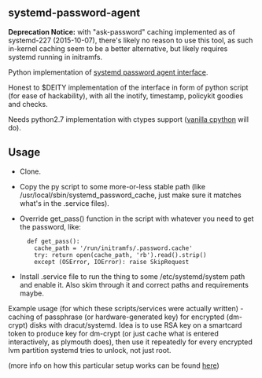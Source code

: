 systemd-password-agent
--------------------

**Deprecation Notice:** with "ask-password" caching implemented as of
systemd-227 (2015-10-07), there's likely no reason to use this tool, as such
in-kernel caching seem to be a better alternative, but likely requires systemd
running in initramfs.

Python implementation of
[systemd password agent interface](http://www.freedesktop.org/wiki/Software/systemd/PasswordAgents).

Honest to $DEITY implementation of the interface in form of python script (for
ease of hackability), with all the inotify, timestamp, policykit goodies and
checks.

Needs python2.7 implementation with ctypes support
([vanilla cpython](http://python.org/) will do).


Usage
--------------------

* Clone.
* Copy the py script to some more-or-less stable path (like
  /usr/local/sbin/systemd_password_cache, just make sure it matches what's in the
  .service files).
* Override get_pass() function in the script with whatever you need to get the
  password, like:

        def get_pass():
          cache_path = '/run/initramfs/.password.cache'
          try: return open(cache_path, 'rb').read().strip()
          except (OSError, IOError): raise SkipRequest

* Install .service file to run the thing to some /etc/systemd/system path and
  enable it. Also skim through it and correct paths and requirements maybe.

Example usage (for which these scripts/services were actually written) - caching
of passphrase (or hardware-generated key) for encrypted (dm-crypt) disks
with dracut/systemd.
Idea is to use RSA key on a smartcard token to produce key for dm-crypt (or just
cache what is entered interactively, as plymouth does), then use it repeatedly
for every encrypted lvm partition systemd tries to unlock, not just root.

(more info on how this particular setup works can be found
[here](http://blog.fraggod.net/2011/10/dm-crypt-password-caching-between-dracut-and-systemd-systemd-password-agent))
